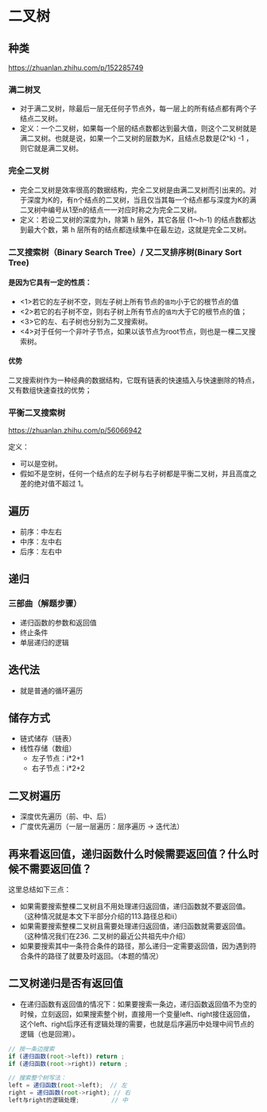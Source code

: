 # 二叉树

## 种类
https://zhuanlan.zhihu.com/p/152285749
### 满二树叉
- 对于满二叉树，除最后一层无任何子节点外，每一层上的所有结点都有两个子结点二叉树。
- 定义：一个二叉树，如果每一个层的结点数都达到最大值，则这个二叉树就是满二叉树。也就是说，如果一个二叉树的层数为K，且结点总数是(2^k) -1 ，则它就是满二叉树。

### 完全二叉树
- 完全二叉树是效率很高的数据结构，完全二叉树是由满二叉树而引出来的。对于深度为K的，有n个结点的二叉树，当且仅当其每一个结点都与深度为K的满二叉树中编号从1至n的结点一一对应时称之为完全二叉树。
- 定义：若设二叉树的深度为h，除第 h 层外，其它各层 (1～h-1) 的结点数都达到最大个数，第 h 层所有的结点都连续集中在最左边，这就是完全二叉树。

### 二叉搜索树（Binary Search Tree）/ 又二叉排序树(Binary Sort Tree)
#### 是因为它具有一定的性质：
- <1>若它的左子树不空，则左子树上所有节点的`值均`小于它的根节点的值
- <2>若它的右子树不空，则右子树上所有节点的`值均`大于它的根节点的值； 
- <3>它的左、右子树也分别为二叉搜索树。
- <4>对于任何一个非叶子节点，如果以该节点为root节点，则也是一棵二叉搜索树。

#### 优势
二叉搜索树作为一种经典的数据结构，它既有链表的快速插入与快速删除的特点，又有数组快速查找的优势；

### 平衡二叉搜索树
https://zhuanlan.zhihu.com/p/56066942

定义：
- 可以是空树。
- 假如不是空树，任何一个结点的左子树与右子树都是平衡二叉树，并且高度之差的绝对值不超过 1。





## 遍历
- 前序：中左右
- 中序：左中右
- 后序：左右中


## 递归
### 三部曲（解题步骤）
- 递归函数的参数和返回值
- 终止条件
- 单层递归的逻辑

## 迭代法
- 就是普通的循环遍历



## 储存方式
- 链式储存（链表）
- 线性存储（数组）
    - 左子节点：i*2+1
    - 右子节点：i*2+2


## 二叉树遍历
- 深度优先遍历（前、中、后）
- 广度优先遍历（一层一层遍历：层序遍历 -> 迭代法）


## 再来看返回值，递归函数什么时候需要返回值？什么时候不需要返回值？
这里总结如下三点：
- 如果需要搜索整棵二叉树且不用处理递归返回值，递归函数就不要返回值。（这种情况就是本文下半部分介绍的113.路径总和ii）
- 如果需要搜索整棵二叉树且需要处理递归返回值，递归函数就需要返回值。 （这种情况我们在236. 二叉树的最近公共祖先中介绍）
- 如果要搜索其中一条符合条件的路径，那么递归一定需要返回值，因为遇到符合条件的路径了就要及时返回。（本题的情况）


## 二叉树递归是否有返回值
- 在递归函数有返回值的情况下：如果要搜索一条边，递归函数返回值不为空的时候，立刻返回，如果搜索整个树，直接用一个变量left、right接住返回值，这个left、right后序还有逻辑处理的需要，也就是后序遍历中处理中间节点的逻辑（也是回溯）。
```js
// 按一条边搜索
if (递归函数(root->left)) return ;
if (递归函数(root->right)) return ;

// 搜索整个树写法：
left = 递归函数(root->left);  // 左
right = 递归函数(root->right); // 右
left与right的逻辑处理;         // 中 
```